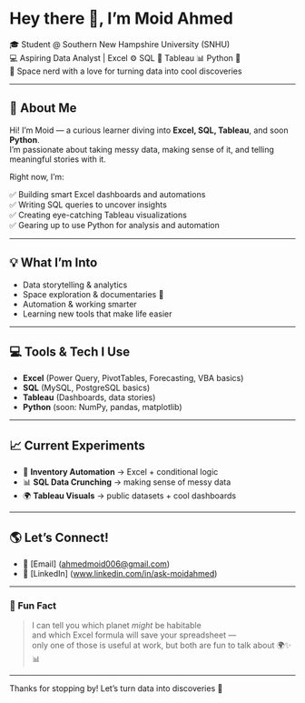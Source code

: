 # Hey there 👋, I’m Moid Ahmed

🎓 Student @ Southern New Hampshire University (SNHU)  
💻 Aspiring Data Analyst | Excel ⚙️ SQL 💾 Tableau 📊 Python 🚀  
🌌 Space nerd with a love for turning data into cool discoveries

---

## 🚀 About Me

Hi! I’m Moid — a curious learner diving into **Excel, SQL, Tableau**, and soon **Python**.  
I’m passionate about taking messy data, making sense of it, and telling meaningful stories with it.

Right now, I’m:

✅ Building smart Excel dashboards and automations  
✅ Writing SQL queries to uncover insights  
✅ Creating eye-catching Tableau visualizations  
✅ Gearing up to use Python for analysis and automation

---

## 💡 What I’m Into

- Data storytelling & analytics  
- Space exploration & documentaries 🌠  
- Automation & working smarter  
- Learning new tools that make life easier

---

## 💻 Tools & Tech I Use

- **Excel** (Power Query, PivotTables, Forecasting, VBA basics)  
- **SQL** (MySQL, PostgreSQL basics)  
- **Tableau** (Dashboards, data stories)  
- **Python** (soon: NumPy, pandas, matplotlib)

---

## 📈 Current Experiments

- 🔧 **Inventory Automation** → Excel + conditional logic  
- 📊 **SQL Data Crunching** → making sense of messy data  
- 🌍 **Tableau Visuals** → public datasets + cool dashboards

---

## 🌎 Let’s Connect!

- 📧 [Email] (ahmedmoid006@gmail.com)  
- 💼 [LinkedIn] (www.linkedin.com/in/ask-moidahmed)
---

### 🌟 Fun Fact

> I can tell you which planet *might* be habitable  
> and which Excel formula will save your spreadsheet —  
> only one of those is useful at work, but both are fun to talk about 🌍✨📊

---

Thanks for stopping by! Let’s turn data into discoveries 🚀
